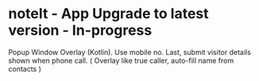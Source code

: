 # noteIt - App Upgrade to latest version - In-progress
Popup Window Overlay (Kotlin). Use mobile no. Last, submit visitor details shown when phone call. ( Overlay like true caller, auto-fill name from contacts )
